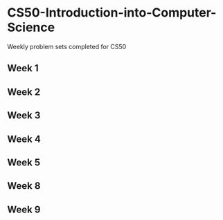 # CS50-Introduction-into-Computer-Science

Weekly problem sets completed for CS50


## Week 1

## Week 2

## Week 3

## Week 4

## Week 5

## Week 8

## Week 9
